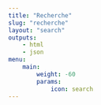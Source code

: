```yaml
---
title: "Recherche"
slug: "recherche"
layout: "search"
outputs:
    - html
    - json
menu:
    main:
        weight: -60
        params: 
            icon: search
---
```


